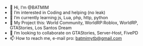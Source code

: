 - 👋 Hi, I’m @BATMIM
- 👀 I’m interested in Coding and helping (no leak)
- 🌱 I’m currently learning js, Lua, php, http, python
- 📁 My Project this: World Community, WorldRP:Roblox, WorldRP, GTAStories, Los Santos Dream
- 💞️ I’m looking to collaborate on GTAStories, Server-Host, FivePD
- 📫 How to reach me, e-mail pro: batmimytb@gmail.com

<!---
BATMIM/BATMIM is a ✨ special ✨ repository because its `README.md` (this file) appears on your GitHub profile.
You can click the Preview link to take a look at your changes.
--->

